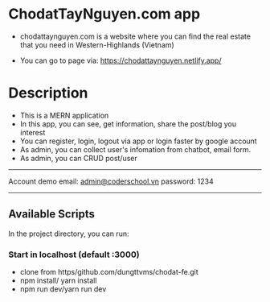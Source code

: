 # ChodatTayNguyen.com app

- chodattaynguyen.com is a website where you can find the real estate that you need in Western-Highlands (Vietnam)

- You can go to page via:
  https://chodattaynguyen.netlify.app/

# Description

- This is a MERN application
- In this app, you can see, get information, share the post/blog you interest
- You can register, login, logout via app or login faster by google account
- As admin, you can collect user's infomation from chatbot, email form.
- As admin, you can CRUD post/user

---

Account demo
email: admin@coderschool.vn
password: 1234

---

## Available Scripts

In the project directory, you can run:

### Start in localhost (default :3000)

- clone from https/github.com/dungttvms/chodat-fe.git
- npm install/ yarn install
- npm run dev/yarn run dev
